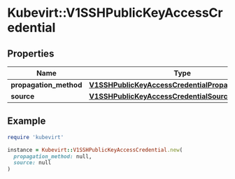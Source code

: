# Kubevirt::V1SSHPublicKeyAccessCredential

## Properties

| Name | Type | Description | Notes |
| ---- | ---- | ----------- | ----- |
| **propagation_method** | [**V1SSHPublicKeyAccessCredentialPropagationMethod**](V1SSHPublicKeyAccessCredentialPropagationMethod.md) |  |  |
| **source** | [**V1SSHPublicKeyAccessCredentialSource**](V1SSHPublicKeyAccessCredentialSource.md) |  |  |

## Example

```ruby
require 'kubevirt'

instance = Kubevirt::V1SSHPublicKeyAccessCredential.new(
  propagation_method: null,
  source: null
)
```

